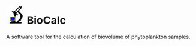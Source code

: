 # <img src="images\Biocalc.jpg" alt="Biocalc" style="zoom:150%;" /> BioCalc
 A software tool for the calculation of biovolume of phytoplankton samples.
